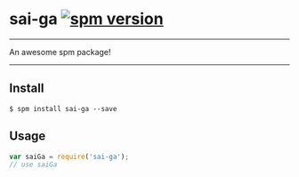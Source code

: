 # sai-ga [![spm version](http://spmjs.io/badge/sai-ga)](http://spmjs.io/package/sai-ga)

---

An awesome spm package!

---

## Install

```
$ spm install sai-ga --save
```

## Usage

```js
var saiGa = require('sai-ga');
// use saiGa
```
